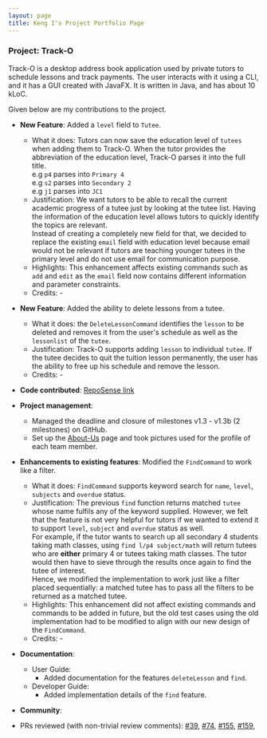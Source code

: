 ```yaml
---
layout: page
title: Keng I's Project Portfolio Page
---
```


### Project: Track-O

Track-O is a desktop address book application used by private tutors to schedule lessons and track payments.
The user interacts with it using a CLI, and it has a GUI created with JavaFX. It is written in Java, and has 
about 10 kLoC.

Given below are my contributions to the project.

* **New Feature**: Added a `level` field to `Tutee`.
  * What it does: Tutors can now save the education level of `tutees` when adding them to Track-O. When the tutor 
  provides the abbreviation of the education level, Track-O parses it into the full title.<br>
  e.g `p4` parses into `Primary 4`<br>
  e.g `s2` parses into `Secondary 2`<br>
  e.g `j1` parses into `JC1`
  * Justification: We want tutors to be able to recall the current academic progress of a tutee just by
  looking at the tutee list. Having the information of the education level allows tutors to quickly identify the topics
  are relevant.<br>
  Instead of creating a completely new field for that, we decided to replace the existing `email` field with education
  level because email would not be relevant if tutors are teaching younger tutees in the primary level and do not use 
  email for communication purpose.
  * Highlights: This enhancement affects existing commands such as `add` and `edit` as the `email` field now contains 
  different information and parameter constraints.
  * Credits: *-*

* **New Feature**: Added the ability to delete lessons from a tutee.
  * What it does: the `DeleteLessonCommand`  identifies the `lesson` to be deleted and removes it from the user's schedule
  as well as the `lessonlist` of the `tutee`.
  * Justification: Track-O supports adding `lesson` to individual `tutee`. If the tutee decides to quit the tuition lesson 
  permanently, the user has the ability to free up his schedule and remove the lesson.
  * Credits: *-*

<div style="page-break-after: always;"></div>

* **Code contributed**: [RepoSense link](https://nus-cs2103-ay2122s1.github.io/tp-dashboard/?search=KengXIII&sort=groupTitle&sortWithin=title&timeframe=commit&mergegroup=&groupSelect=groupByRepos&breakdown=true&checkedFileTypes=docs~functional-code~test-code~other&since=2021-09-17&tabOpen=true&tabType=zoom&zA=KengXIII&zR=AY2122S1-CS2103T-F12-3%2Ftp%5Bmaster%5D&zACS=137.52941176470588&zS=2021-09-17&zFS=KengXIII&zU=2021-11-08&zMG=false&zFTF=commit&zFGS=groupByRepos&zFR=false)

* **Project management**:
  * Managed the deadline and closure of milestones v1.3 - v1.3b (2 milestones) on GitHub.
  * Set up the [About-Us](https://ay2122s1-cs2103t-f12-3.github.io/tp/AboutUs.html) page and took pictures 
used for the profile of each team member.

* **Enhancements to existing features**: Modified the `FindCommand` to work like a filter.
  * What it does: `FindCommand` supports keyword search for `name`, `level`, `subjects` and `overdue` status.
  * Justification: The previous `find` function returns matched `tutee` whose name fulfils any of the keyword supplied.
    However, we felt that the feature is not very helpful for tutors if we wanted to extend it to support `level`,
    `subject` and `overdue` status as well.<br>
    For example, if the tutor wants to search up all secondary 4 students taking math classes, using
    `find l/p4 subject/math` will return tutees who are **either** primary 4 or tutees taking math classes.
    The tutor would then have to sieve through the results once again to find the tutee of interest.<br>
    Hence, we modified the implementation to work just like a filter placed sequentially: a matched tutee has to pass all
    the filters to be returned as a matched tutee.
  * Highlights: This enhancement did not affect existing commands and commands to be added in future, but the old
    test cases using the old implementation had to be modified to align with our new design of the `FindCommand`.
  * Credits: *-*

* **Documentation**:
  * User Guide:
    * Added documentation for the features `deleteLesson` and `find`.
  * Developer Guide:
    * Added implementation details of the `find` feature.

* **Community**:
* PRs reviewed (with non-trivial review comments):
[\#39](https://github.com/AY2122S1-CS2103T-F12-3/tp/pull/39),
[\#74](https://github.com/AY2122S1-CS2103T-F12-3/tp/pull/74),
[\#155](https://github.com/AY2122S1-CS2103T-F12-3/tp/pull/155),
[\#159](https://github.com/AY2122S1-CS2103T-F12-3/tp/pull/159),

